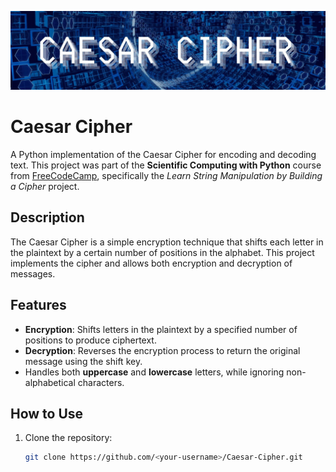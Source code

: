 ![Caesar Cipher Banner](https://github.com/martforge/Caesar-Cipher/blob/main/images/caesar-cipher-banner.jpg)

# Caesar Cipher

A Python implementation of the Caesar Cipher for encoding and decoding text. This project was part of the **Scientific Computing with Python** course from [FreeCodeCamp](https://www.freecodecamp.org/), specifically the *Learn String Manipulation by Building a Cipher* project.

## Description

The Caesar Cipher is a simple encryption technique that shifts each letter in the plaintext by a certain number of positions in the alphabet. This project implements the cipher and allows both encryption and decryption of messages.

## Features
- **Encryption**: Shifts letters in the plaintext by a specified number of positions to produce ciphertext.
- **Decryption**: Reverses the encryption process to return the original message using the shift key.
- Handles both **uppercase** and **lowercase** letters, while ignoring non-alphabetical characters.

## How to Use
1. Clone the repository:
   ```bash
   git clone https://github.com/<your-username>/Caesar-Cipher.git
